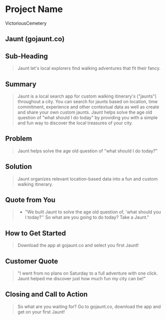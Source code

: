 # Project Name #
VictoriousCemetery
<!-- 
> This material was originally posted [here](http://www.quora.com/What-is-Amazons-approach-to-product-development-and-product-management). It is reproduced here for posterities sake.

There is an approach called "working backwards" that is widely used at Amazon. They work backwards from the customer, rather than starting with an idea for a product and trying to bolt customers onto it. While working backwards can be applied to any specific product decision, using this approach is especially important when developing new products or features.

For new initiatives a product manager typically starts by writing an internal press release announcing the finished product. The target audience for the press release is the new/updated product's customers, which can be retail customers or internal users of a tool or technology. Internal press releases are centered around the customer problem, how current solutions (internal or external) fail, and how the new product will blow away existing solutions.

If the benefits listed don't sound very interesting or exciting to customers, then perhaps they're not (and shouldn't be built). Instead, the product manager should keep iterating on the press release until they've come up with benefits that actually sound like benefits. Iterating on a press release is a lot less expensive than iterating on the product itself (and quicker!).

If the press release is more than a page and a half, it is probably too long. Keep it simple. 3-4 sentences for most paragraphs. Cut out the fat. Don't make it into a spec. You can accompany the press release with a FAQ that answers all of the other business or execution questions so the press release can stay focused on what the customer gets. My rule of thumb is that if the press release is hard to write, then the product is probably going to suck. Keep working at it until the outline for each paragraph flows. 

Oh, and I also like to write press-releases in what I call "Oprah-speak" for mainstream consumer products. Imagine you're sitting on Oprah's couch and have just explained the product to her, and then you listen as she explains it to her audience. That's "Oprah-speak", not "Geek-speak".

Once the project moves into development, the press release can be used as a touchstone; a guiding light. The product team can ask themselves, "Are we building what is in the press release?" If they find they're spending time building things that aren't in the press release (overbuilding), they need to ask themselves why. This keeps product development focused on achieving the customer benefits and not building extraneous stuff that takes longer to build, takes resources to maintain, and doesn't provide real customer benefit (at least not enough to warrant inclusion in the press release).
 -->
 
## Jaunt (gojaunt.co) ##


## Sub-Heading ##
  > Jaunt let's local explorers find walking adventures that fit their fancy.

## Summary ##
  > Jaunt is a local search app for custom walking itinerary's ("jaunts") throughout a city.  You can search for jaunts based on location, time commitment, experience and other contextual data as well as create and share your own custom jaunts.  Jaunt helps solve the age old question of "what should I do today" by providing you with a simple and fun way to discover the local treasures of your city. 

## Problem ##
  > Jaunt helps solve the age old question of "what should I do today?"

## Solution ##
  > Jaunt organizes relevant location-based data into a fun and custom walking itinerary.

## Quote from You ##
  > - "We built Jaunt to solve the age old question of, 'what should you I today?''  So what are you going to do today?  Take a Jaunt."

## How to Get Started ##
  > Download the app at gojaunt.co and select you first Jaunt!

## Customer Quote ##
  > "I went from no plans on Saturday to a full adventure with one click.  Jaunt helped me discover just how much fun my city can be!"

## Closing and Call to Action ##
  > So what are you waiting for?  Go to gojaunt.co, download the app and get on your first Jaunt!

